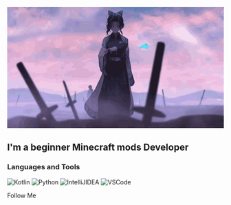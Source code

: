 [![Header](https://github.com/K0ras1K/k0ras1k/blob/main/assets/shinobu-winter-gif.gif)](https://loliland.ru/user/K0ras1K)

## I'm a beginner Minecraft mods Developer

### Languages and Tools
![Kotlin](https://img.shields.io/badge/-Kotlin-090909?style=social&logo=kotlin)
![Python](https://img.shields.io/badge/-Python-090909?style=social&logo=python)
![IntelliJIDEA](https://img.shields.io/badge/-IntelliJIDEA-090909?style=social&logo=IntelliJIDEA)
![VSCode](https://img.shields.io/badge/-VSCode-090909?style=social&logo=visualstudiocode)

Follow Me